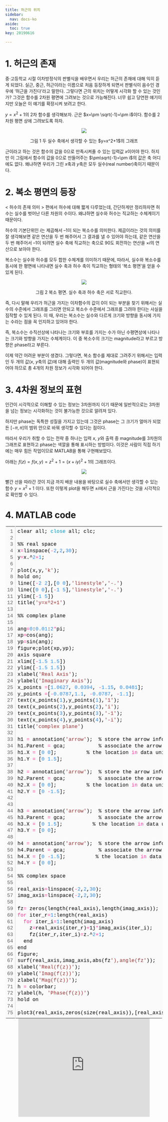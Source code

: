 ```yaml
---
title: 허근의 위치
sidebar:
  nav: docs-ko
aside:
  toc: true
key: 20190616

---
```



# 1. 허근의 존재

중·고등학교 시절 이차방정식의 판별식을 배우면서 우리는 허근의 존재에 대해 익히 듣게 되었다. 실근, 중근, 허근이라는 이름으로 처음 등장하게 되면서 판별식이 음수인 경우에 ‘허근을 가진다’라고 말한다. 그렇다면 근의 위치는 어떻게 시각화 할 수 있는 것인가? 그것은 함수를 2차원 평면에 그려보는 것으로 가능해진다. 너무 쉽고 당연한 얘기이지만 오늘은 이 얘기를 확장시켜 보려고 한다.

$y=x^2+1$의 2차 함수를 생각해보자. 근은 $x=\pm \sqrt{-1}=\pm i$이다. 함수를 2차원 평면 상에 그려보도록 하자.


<p align="center">
  <img src="https://raw.githubusercontent.com/angeloyeo/angeloyeo.github.io/master/pics/2-3-imaginary_roots/noname01.png">
</p>

<center>그림 1 두 실수 축에서 생각할 수 있는 $y=x^2+1$의 그래프</center>

근이라고 하는 것은 함수의 값을 0으로 만족시켜줄 수 있는 입력값 $x$이어야 한다. 하지만 이 그림에서 함수의 값을 0으로 만들어주는 $\pm\sqrt{-1}=\pm i$의 값은 축 어디에도 없다. 왜냐하면 우리가 그린 $x$축과 $y$축은 모두 실수(real number)축이기 때문이다.

# 2. 복소 평면의 등장

$\lt$ 허수의 존재 의미 $\gt$ 편에서 허수에 대해 짧게 다루었는데, 간단하게만 정리하자면 허수는 실수를 벗어난 다른 차원의 수이다. 왜냐하면 실수와 허수는 직교하는 수체계이기 때문이다.

 허수의 기본단위인 $i$는 제곱해서 –1이 되는 복소수를 의미한다. 제곱이라는 것의 의미를 잘 생각해보면 같은 연산을 두 번 해주어서 그 결과를 낼 수 있어야 하는데, 같은 연산을 두 번 해주어서 –1이 되려면 실수 축에 직교하는 축으로 90도 회전하는 연산을 $\times i$의 연산으로 보아야 한다. 

복소수는 실수와 허수를 모두 합한 수체계를 의미하기 때문에, 따라서, 실수와 복소수를 동시에 한 평면에 나타내면 실수 축과 허수 축이 직교하는 형태의 ‘복소 평면’을 얻을 수 있게 된다. 

<p align="center">
  <img src="https://raw.githubusercontent.com/angeloyeo/angeloyeo.github.io/master/pics/2-3-imaginary_roots/noname02.png">
</p>

<center>그림 2 복소 평면. 실수 축과 허수 축은 서로 직교한다.</center>

즉, 다시 말해 우리가 허근을 가지는 이차함수의 값이 0이 되는 부분을 찾기 위해서는 실수의 수준에서 그래프를 그리면 안되고 복소수 수준에서 그래프를 그려야 한다는 사실을 짐작할 수 있게 된다. 이 때, 우리는 복소수는 실수와 다르게 크기와 방향을 동시에 가지는 수라는 점을 꼭 인지하고 있어야 한다. 

즉, 복소수는 수직선상에 나타나는 크기와 부호를 가지는 수가 아닌 수평면상에 나타나는 크기와 방향을 가지는 수체계이다. 이 중 복소수의 크기는 magnitude라고 부르고 방향은 phase라고 부른다. 

이제 약간 어려운 부분이 생겼다. 그렇다면, 복소 함수를 제대로 그려주기 위해서는 입력인 두 개의 값($x$, $y$축의 값)에 대해 출력인 두 개의 값(magnitude와 phase)이 표현되어야 하므로 총 4개의 차원 정보가 시각화 되어야 한다.


# 3. 4차원 정보의 표현


인간이 시각적으로 이해할 수 있는 정보는 3차원까지 이기 때문에 일반적으로는 3차원을 넘는 정보는 시각화하는 것이 불가능한 것으로 알려져 있다. 

하지만 phase는 독특한 성질을 가지고 있는데 그것은 phase는 그 크기가 얼마가 되었든 $[-\pi, \pi]$의 범위 안으로 바꿔 생각할 수 있다는 점이다. 

따라서 우리가 취할 수 있는 전략 중 하나는 입력 $x$, $y$와 출력 중 magnitude를 3차원의 그래프로 표현하고 phase는 색깔을 통해 표시하는 방법이다. 이것은 사람이 직접 하기에는 매우 힘든 작업이므로 MATLAB을 통해 구현해보았다. 

아래는 $f(z)=f(x,y)=z^2+1=(x+iy)^2+1$의 그래프이다.

<p align="center">
  <img src="https://raw.githubusercontent.com/angeloyeo/angeloyeo.github.io/master/pics/2-3-imaginary_roots/noname03.png">
</p>

빨간 선을 따라간 것이 지금 까지 배운 내용을 바탕으로 실수 축에서만 생각할 수 있는 함수 $y=x^2+1$ 이다. 또한 이렇게 plot을 해두면 $\pm i$에서 근을 가진다는 것을 시각적으로 확인할 수 있다.


# 4. MATLAB code

<div class="colorscripter-code" style="color:#010101; font-family:Consolas, 'Liberation Mono', Menlo, Courier, monospace !important; position:relative !important; overflow:auto"><table class="colorscripter-code-table" style="margin:0; padding:0; border:none; background-color:#fafafa; border-radius:4px;" cellspacing="0" cellpadding="0"><tr><td style="padding:6px; border-right:2px solid #e5e5e5"><div style="margin:0; padding:0; word-break:normal; text-align:right; color:#666; font-family:Consolas, 'Liberation Mono', Menlo, Courier, monospace !important; line-height:130%"><div style="line-height:130%">1</div><div style="line-height:130%">2</div><div style="line-height:130%">3</div><div style="line-height:130%">4</div><div style="line-height:130%">5</div><div style="line-height:130%">6</div><div style="line-height:130%">7</div><div style="line-height:130%">8</div><div style="line-height:130%">9</div><div style="line-height:130%">10</div><div style="line-height:130%">11</div><div style="line-height:130%">12</div><div style="line-height:130%">13</div><div style="line-height:130%">14</div><div style="line-height:130%">15</div><div style="line-height:130%">16</div><div style="line-height:130%">17</div><div style="line-height:130%">18</div><div style="line-height:130%">19</div><div style="line-height:130%">20</div><div style="line-height:130%">21</div><div style="line-height:130%">22</div><div style="line-height:130%">23</div><div style="line-height:130%">24</div><div style="line-height:130%">25</div><div style="line-height:130%">26</div><div style="line-height:130%">27</div><div style="line-height:130%">28</div><div style="line-height:130%">29</div><div style="line-height:130%">30</div><div style="line-height:130%">31</div><div style="line-height:130%">32</div><div style="line-height:130%">33</div><div style="line-height:130%">34</div><div style="line-height:130%">35</div><div style="line-height:130%">36</div><div style="line-height:130%">37</div><div style="line-height:130%">38</div><div style="line-height:130%">39</div><div style="line-height:130%">40</div><div style="line-height:130%">41</div><div style="line-height:130%">42</div><div style="line-height:130%">43</div><div style="line-height:130%">44</div><div style="line-height:130%">45</div><div style="line-height:130%">46</div><div style="line-height:130%">47</div><div style="line-height:130%">48</div><div style="line-height:130%">49</div><div style="line-height:130%">50</div><div style="line-height:130%">51</div><div style="line-height:130%">52</div><div style="line-height:130%">53</div><div style="line-height:130%">54</div><div style="line-height:130%">55</div><div style="line-height:130%">56</div><div style="line-height:130%">57</div><div style="line-height:130%">58</div><div style="line-height:130%">59</div><div style="line-height:130%">60</div><div style="line-height:130%">61</div><div style="line-height:130%">62</div><div style="line-height:130%">63</div><div style="line-height:130%">64</div><div style="line-height:130%">65</div><div style="line-height:130%">66</div><div style="line-height:130%">67</div><div style="line-height:130%">68</div><div style="line-height:130%">69</div><div style="line-height:130%">70</div><div style="line-height:130%">71</div><div style="line-height:130%">72</div><div style="line-height:130%">73</div><div style="line-height:130%">74</div><div style="line-height:130%">75</div></div></td><td style="padding:6px 0"><div style="margin:0; padding:0; color:#010101; font-family:Consolas, 'Liberation Mono', Menlo, Courier, monospace !important; line-height:130%"><div style="padding:0 6px; white-space:pre; line-height:130%">clear&nbsp;all;&nbsp;<span style="color:#0099cc">close</span>&nbsp;all;&nbsp;clc;</div><div style="padding:0 6px; white-space:pre; line-height:130%">&nbsp;</div><div style="padding:0 6px; white-space:pre; line-height:130%">%%&nbsp;real&nbsp;space</div><div style="padding:0 6px; white-space:pre; line-height:130%">x<span style="color:#0086b3"></span><span style="color:#ff3399">=</span>linspace(<span style="color:#0086b3"></span><span style="color:#ff3399">-</span><span style="color:#308ce5">2</span>,<span style="color:#308ce5">2</span>,<span style="color:#308ce5">30</span>);</div><div style="padding:0 6px; white-space:pre; line-height:130%">y<span style="color:#0086b3"></span><span style="color:#ff3399">=</span>x.^<span style="color:#308ce5">2</span><span style="color:#ff3399">+</span><span style="color:#308ce5">1</span>;</div><div style="padding:0 6px; white-space:pre; line-height:130%">&nbsp;</div><div style="padding:0 6px; white-space:pre; line-height:130%">plot(x,y,<span style="color:#993333">'k'</span>);</div><div style="padding:0 6px; white-space:pre; line-height:130%">hold&nbsp;on;</div><div style="padding:0 6px; white-space:pre; line-height:130%">line([<span style="color:#0086b3"></span><span style="color:#ff3399">-</span><span style="color:#308ce5">2</span>&nbsp;<span style="color:#308ce5">2</span>],[<span style="color:#308ce5">0</span>&nbsp;<span style="color:#308ce5">0</span>],<span style="color:#993333">'linestyle'</span>,<span style="color:#993333">'-.'</span>)</div><div style="padding:0 6px; white-space:pre; line-height:130%">line([<span style="color:#308ce5">0</span>&nbsp;<span style="color:#308ce5">0</span>],[<span style="color:#0086b3"></span><span style="color:#ff3399">-</span><span style="color:#308ce5">1</span>&nbsp;<span style="color:#308ce5">5</span>],<span style="color:#993333">'linestyle'</span>,<span style="color:#993333">'-.'</span>)</div><div style="padding:0 6px; white-space:pre; line-height:130%">ylim([<span style="color:#0086b3"></span><span style="color:#ff3399">-</span><span style="color:#308ce5">1</span>&nbsp;<span style="color:#308ce5">5</span>])</div><div style="padding:0 6px; white-space:pre; line-height:130%">title(<span style="color:#993333">'y=x^2+1'</span>)</div><div style="padding:0 6px; white-space:pre; line-height:130%">&nbsp;</div><div style="padding:0 6px; white-space:pre; line-height:130%">%%&nbsp;complex&nbsp;plane</div><div style="padding:0 6px; white-space:pre; line-height:130%">&nbsp;</div><div style="padding:0 6px; white-space:pre; line-height:130%">ang<span style="color:#0086b3"></span><span style="color:#ff3399">=</span><span style="color:#308ce5">0</span>:<span style="color:#308ce5">0.</span><span style="color:#308ce5">01</span>:<span style="color:#308ce5">2</span><span style="color:#ff3399">*</span>pi;&nbsp;</div><div style="padding:0 6px; white-space:pre; line-height:130%">xp<span style="color:#0086b3"></span><span style="color:#ff3399">=</span>cos(ang);</div><div style="padding:0 6px; white-space:pre; line-height:130%">yp<span style="color:#0086b3"></span><span style="color:#ff3399">=</span>sin(ang);</div><div style="padding:0 6px; white-space:pre; line-height:130%">figure;plot(xp,yp);</div><div style="padding:0 6px; white-space:pre; line-height:130%">axis&nbsp;square</div><div style="padding:0 6px; white-space:pre; line-height:130%">xlim([<span style="color:#0086b3"></span><span style="color:#ff3399">-</span><span style="color:#308ce5">1.</span><span style="color:#308ce5">5</span>&nbsp;<span style="color:#308ce5">1.</span><span style="color:#308ce5">5</span>])</div><div style="padding:0 6px; white-space:pre; line-height:130%">ylim([<span style="color:#0086b3"></span><span style="color:#ff3399">-</span><span style="color:#308ce5">1.</span><span style="color:#308ce5">5</span>&nbsp;<span style="color:#308ce5">1.</span><span style="color:#308ce5">5</span>])</div><div style="padding:0 6px; white-space:pre; line-height:130%">xlabel(<span style="color:#993333">'Real&nbsp;Axis'</span>);</div><div style="padding:0 6px; white-space:pre; line-height:130%">ylabel(<span style="color:#993333">'Imaginary&nbsp;Axis'</span>);</div><div style="padding:0 6px; white-space:pre; line-height:130%">x_points&nbsp;<span style="color:#0086b3"></span><span style="color:#ff3399">=</span>[<span style="color:#308ce5">1.</span><span style="color:#308ce5">0627</span>,&nbsp;<span style="color:#308ce5">0.</span><span style="color:#308ce5">0394</span>,&nbsp;<span style="color:#0086b3"></span><span style="color:#ff3399">-</span><span style="color:#308ce5">1.</span><span style="color:#308ce5">15</span>,&nbsp;<span style="color:#308ce5">0.</span><span style="color:#308ce5">0481</span>];</div><div style="padding:0 6px; white-space:pre; line-height:130%">y_points&nbsp;<span style="color:#0086b3"></span><span style="color:#ff3399">=</span>[<span style="color:#0086b3"></span><span style="color:#ff3399">-</span><span style="color:#308ce5">0.</span><span style="color:#308ce5">0787</span>,<span style="color:#308ce5">1.</span><span style="color:#308ce5">1</span>,&nbsp;<span style="color:#0086b3"></span><span style="color:#ff3399">-</span><span style="color:#308ce5">0.</span><span style="color:#308ce5">0787</span>,&nbsp;<span style="color:#0086b3"></span><span style="color:#ff3399">-</span><span style="color:#308ce5">1.</span><span style="color:#308ce5">1</span>];</div><div style="padding:0 6px; white-space:pre; line-height:130%">text(x_points(<span style="color:#308ce5">1</span>),y_points(<span style="color:#308ce5">1</span>),<span style="color:#993333">'1'</span>);</div><div style="padding:0 6px; white-space:pre; line-height:130%">text(x_points(<span style="color:#308ce5">2</span>),y_points(<span style="color:#308ce5">2</span>),<span style="color:#993333">'i'</span>);</div><div style="padding:0 6px; white-space:pre; line-height:130%">text(x_points(<span style="color:#308ce5">3</span>),y_points(<span style="color:#308ce5">3</span>),<span style="color:#993333">'-1'</span>);</div><div style="padding:0 6px; white-space:pre; line-height:130%">text(x_points(<span style="color:#308ce5">4</span>),y_points(<span style="color:#308ce5">4</span>),<span style="color:#993333">'-i'</span>);</div><div style="padding:0 6px; white-space:pre; line-height:130%">title(<span style="color:#993333">'complex&nbsp;plane'</span>)</div><div style="padding:0 6px; white-space:pre; line-height:130%">&nbsp;</div><div style="padding:0 6px; white-space:pre; line-height:130%">h1&nbsp;<span style="color:#0086b3"></span><span style="color:#ff3399">=</span>&nbsp;annotation(<span style="color:#993333">'arrow'</span>);&nbsp;&nbsp;%&nbsp;store&nbsp;the&nbsp;arrow&nbsp;information&nbsp;<span style="color:#ff3399">in</span>&nbsp;ha</div><div style="padding:0 6px; white-space:pre; line-height:130%">h1.Parent&nbsp;<span style="color:#0086b3"></span><span style="color:#ff3399">=</span>&nbsp;gca;&nbsp;&nbsp;&nbsp;&nbsp;&nbsp;&nbsp;&nbsp;&nbsp;&nbsp;&nbsp;&nbsp;%&nbsp;associate&nbsp;the&nbsp;arrow&nbsp;the&nbsp;the&nbsp;current&nbsp;axes</div><div style="padding:0 6px; white-space:pre; line-height:130%">h1.X&nbsp;<span style="color:#0086b3"></span><span style="color:#ff3399">=</span>&nbsp;[<span style="color:#308ce5">0</span>&nbsp;<span style="color:#308ce5">0</span>];&nbsp;&nbsp;&nbsp;&nbsp;&nbsp;&nbsp;&nbsp;&nbsp;&nbsp;&nbsp;%&nbsp;the&nbsp;location&nbsp;<span style="color:#ff3399">in</span>&nbsp;data&nbsp;units</div><div style="padding:0 6px; white-space:pre; line-height:130%">h1.Y&nbsp;<span style="color:#0086b3"></span><span style="color:#ff3399">=</span>&nbsp;[<span style="color:#308ce5">0</span>&nbsp;<span style="color:#308ce5">1.</span><span style="color:#308ce5">5</span>];&nbsp;&nbsp;&nbsp;</div><div style="padding:0 6px; white-space:pre; line-height:130%">&nbsp;</div><div style="padding:0 6px; white-space:pre; line-height:130%">h2&nbsp;<span style="color:#0086b3"></span><span style="color:#ff3399">=</span>&nbsp;annotation(<span style="color:#993333">'arrow'</span>);&nbsp;&nbsp;%&nbsp;store&nbsp;the&nbsp;arrow&nbsp;information&nbsp;<span style="color:#ff3399">in</span>&nbsp;ha</div><div style="padding:0 6px; white-space:pre; line-height:130%">h2.Parent&nbsp;<span style="color:#0086b3"></span><span style="color:#ff3399">=</span>&nbsp;gca;&nbsp;&nbsp;&nbsp;&nbsp;&nbsp;&nbsp;&nbsp;&nbsp;&nbsp;&nbsp;&nbsp;%&nbsp;associate&nbsp;the&nbsp;arrow&nbsp;the&nbsp;the&nbsp;current&nbsp;axes</div><div style="padding:0 6px; white-space:pre; line-height:130%">h2.X&nbsp;<span style="color:#0086b3"></span><span style="color:#ff3399">=</span>&nbsp;[<span style="color:#308ce5">0</span>&nbsp;<span style="color:#308ce5">0</span>];&nbsp;&nbsp;&nbsp;&nbsp;&nbsp;&nbsp;&nbsp;&nbsp;&nbsp;&nbsp;%&nbsp;the&nbsp;location&nbsp;<span style="color:#ff3399">in</span>&nbsp;data&nbsp;units</div><div style="padding:0 6px; white-space:pre; line-height:130%">h2.Y&nbsp;<span style="color:#0086b3"></span><span style="color:#ff3399">=</span>&nbsp;[<span style="color:#308ce5">0</span>&nbsp;<span style="color:#0086b3"></span><span style="color:#ff3399">-</span><span style="color:#308ce5">1.</span><span style="color:#308ce5">5</span>];&nbsp;&nbsp;&nbsp;</div><div style="padding:0 6px; white-space:pre; line-height:130%">&nbsp;</div><div style="padding:0 6px; white-space:pre; line-height:130%">&nbsp;</div><div style="padding:0 6px; white-space:pre; line-height:130%">h3&nbsp;<span style="color:#0086b3"></span><span style="color:#ff3399">=</span>&nbsp;annotation(<span style="color:#993333">'arrow'</span>);&nbsp;&nbsp;%&nbsp;store&nbsp;the&nbsp;arrow&nbsp;information&nbsp;<span style="color:#ff3399">in</span>&nbsp;ha</div><div style="padding:0 6px; white-space:pre; line-height:130%">h3.Parent&nbsp;<span style="color:#0086b3"></span><span style="color:#ff3399">=</span>&nbsp;gca;&nbsp;&nbsp;&nbsp;&nbsp;&nbsp;&nbsp;&nbsp;&nbsp;&nbsp;&nbsp;&nbsp;%&nbsp;associate&nbsp;the&nbsp;arrow&nbsp;the&nbsp;the&nbsp;current&nbsp;axes</div><div style="padding:0 6px; white-space:pre; line-height:130%">h3.X&nbsp;<span style="color:#0086b3"></span><span style="color:#ff3399">=</span>&nbsp;[<span style="color:#308ce5">0</span>&nbsp;<span style="color:#308ce5">1.</span><span style="color:#308ce5">5</span>];&nbsp;&nbsp;&nbsp;&nbsp;&nbsp;&nbsp;&nbsp;&nbsp;&nbsp;&nbsp;%&nbsp;the&nbsp;location&nbsp;<span style="color:#ff3399">in</span>&nbsp;data&nbsp;units</div><div style="padding:0 6px; white-space:pre; line-height:130%">h3.Y&nbsp;<span style="color:#0086b3"></span><span style="color:#ff3399">=</span>&nbsp;[<span style="color:#308ce5">0</span>&nbsp;<span style="color:#308ce5">0</span>];&nbsp;&nbsp;&nbsp;</div><div style="padding:0 6px; white-space:pre; line-height:130%">&nbsp;</div><div style="padding:0 6px; white-space:pre; line-height:130%">h4&nbsp;<span style="color:#0086b3"></span><span style="color:#ff3399">=</span>&nbsp;annotation(<span style="color:#993333">'arrow'</span>);&nbsp;&nbsp;%&nbsp;store&nbsp;the&nbsp;arrow&nbsp;information&nbsp;<span style="color:#ff3399">in</span>&nbsp;ha</div><div style="padding:0 6px; white-space:pre; line-height:130%">h4.Parent&nbsp;<span style="color:#0086b3"></span><span style="color:#ff3399">=</span>&nbsp;gca;&nbsp;&nbsp;&nbsp;&nbsp;&nbsp;&nbsp;&nbsp;&nbsp;&nbsp;&nbsp;&nbsp;%&nbsp;associate&nbsp;the&nbsp;arrow&nbsp;the&nbsp;the&nbsp;current&nbsp;axes</div><div style="padding:0 6px; white-space:pre; line-height:130%">h4.X&nbsp;<span style="color:#0086b3"></span><span style="color:#ff3399">=</span>&nbsp;[<span style="color:#308ce5">0</span>&nbsp;<span style="color:#0086b3"></span><span style="color:#ff3399">-</span><span style="color:#308ce5">1.</span><span style="color:#308ce5">5</span>];&nbsp;&nbsp;&nbsp;&nbsp;&nbsp;&nbsp;&nbsp;&nbsp;&nbsp;&nbsp;%&nbsp;the&nbsp;location&nbsp;<span style="color:#ff3399">in</span>&nbsp;data&nbsp;units</div><div style="padding:0 6px; white-space:pre; line-height:130%">h4.Y&nbsp;<span style="color:#0086b3"></span><span style="color:#ff3399">=</span>&nbsp;[<span style="color:#308ce5">0</span>&nbsp;<span style="color:#308ce5">0</span>];&nbsp;&nbsp;&nbsp;</div><div style="padding:0 6px; white-space:pre; line-height:130%">&nbsp;</div><div style="padding:0 6px; white-space:pre; line-height:130%">%%&nbsp;complex&nbsp;space</div><div style="padding:0 6px; white-space:pre; line-height:130%">&nbsp;</div><div style="padding:0 6px; white-space:pre; line-height:130%">real_axis<span style="color:#0086b3"></span><span style="color:#ff3399">=</span>linspace(<span style="color:#0086b3"></span><span style="color:#ff3399">-</span><span style="color:#308ce5">2</span>,<span style="color:#308ce5">2</span>,<span style="color:#308ce5">30</span>);</div><div style="padding:0 6px; white-space:pre; line-height:130%">imag_axis<span style="color:#0086b3"></span><span style="color:#ff3399">=</span>linspace(<span style="color:#0086b3"></span><span style="color:#ff3399">-</span><span style="color:#308ce5">2</span>,<span style="color:#308ce5">2</span>,<span style="color:#308ce5">30</span>);</div><div style="padding:0 6px; white-space:pre; line-height:130%">&nbsp;</div><div style="padding:0 6px; white-space:pre; line-height:130%">fz<span style="color:#0086b3"></span><span style="color:#ff3399">=</span>&nbsp;zeros(length(real_axis),length(imag_axis));</div><div style="padding:0 6px; white-space:pre; line-height:130%"><span style="color:#ff3399">for</span>&nbsp;iter_r<span style="color:#0086b3"></span><span style="color:#ff3399">=</span><span style="color:#308ce5">1</span>:length(real_axis)</div><div style="padding:0 6px; white-space:pre; line-height:130%">&nbsp;&nbsp;<span style="color:#ff3399">for</span>&nbsp;iter_i<span style="color:#0086b3"></span><span style="color:#ff3399">=</span><span style="color:#308ce5">1</span>:length(imag_axis)</div><div style="padding:0 6px; white-space:pre; line-height:130%">&nbsp;&nbsp;&nbsp;&nbsp;z<span style="color:#0086b3"></span><span style="color:#ff3399">=</span>real_axis(iter_r)<span style="color:#0086b3"></span><span style="color:#ff3399">+</span>1j<span style="color:#0086b3"></span><span style="color:#ff3399">*</span>imag_axis(iter_i);</div><div style="padding:0 6px; white-space:pre; line-height:130%">&nbsp;&nbsp;&nbsp;&nbsp;fz(iter_r,iter_i)<span style="color:#0086b3"></span><span style="color:#ff3399">=</span>z.^<span style="color:#308ce5">2</span><span style="color:#ff3399">+</span><span style="color:#308ce5">1</span>;</div><div style="padding:0 6px; white-space:pre; line-height:130%">&nbsp;&nbsp;end</div><div style="padding:0 6px; white-space:pre; line-height:130%">end</div><div style="padding:0 6px; white-space:pre; line-height:130%">figure;</div><div style="padding:0 6px; white-space:pre; line-height:130%">surf(real_axis,imag_axis,abs(fz<span style="color:#993333">'),angle(fz'</span>));</div><div style="padding:0 6px; white-space:pre; line-height:130%">xlabel(<span style="color:#993333">'Real(f(z))'</span>);</div><div style="padding:0 6px; white-space:pre; line-height:130%">ylabel(<span style="color:#993333">'Imag(f(z))'</span>);</div><div style="padding:0 6px; white-space:pre; line-height:130%">zlabel(<span style="color:#993333">'Mag(f(z))'</span>);</div><div style="padding:0 6px; white-space:pre; line-height:130%">h&nbsp;<span style="color:#0086b3"></span><span style="color:#ff3399">=</span>&nbsp;colorbar;</div><div style="padding:0 6px; white-space:pre; line-height:130%">ylabel(h,&nbsp;<span style="color:#993333">'Phase(f(z))'</span>)</div><div style="padding:0 6px; white-space:pre; line-height:130%">hold&nbsp;on</div><div style="padding:0 6px; white-space:pre; line-height:130%">&nbsp;</div><div style="padding:0 6px; white-space:pre; line-height:130%">plot3(real_axis,zeros(size(real_axis)),[real_axis.^<span style="color:#308ce5">2</span><span style="color:#ff3399">+</span><span style="color:#308ce5">1</span>],<span style="color:#993333">'r'</span>,<span style="color:#993333">'linewidth'</span>,<span style="color:#308ce5">5</span>)</div></div></td><td style="vertical-align:bottom; padding:0 2px 4px 0"><a href="http://colorscripter.com/info#e" target="_blank" style="text-decoration:none; color:white"><span style="font-size:9px; word-break:normal; background-color:#e5e5e5; color:white; border-radius:10px; padding:1px">cs</span></a></td></tr></table></div>


<center>
<iframe width="420" height="315" src="https://www.youtube.com/embed/DJD-s9jK6Tk" frameborder="0" allowfullscreen></iframe></center>
